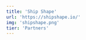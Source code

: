 ```yaml
---
title: 'Ship Shape'
url: 'https://shipshape.io/'
img: 'shipshape.png'
tier: 'Partners'
---
```

